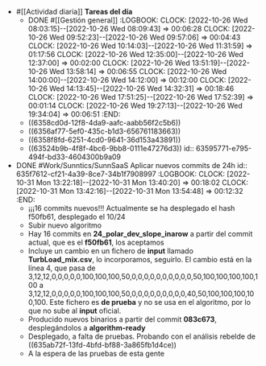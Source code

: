 - #[[Actividad diaria]] **Tareas del día**
  - DONE #[[Gestión general]]
    :LOGBOOK:
    CLOCK: [2022-10-26 Wed 08:03:15]--[2022-10-26 Wed 08:09:43] =>  00:06:28
    CLOCK: [2022-10-26 Wed 09:52:23]--[2022-10-26 Wed 09:57:06] =>  00:04:43
    CLOCK: [2022-10-26 Wed 10:14:03]--[2022-10-26 Wed 11:31:59] =>  01:17:56
    CLOCK: [2022-10-26 Wed 12:35:00]--[2022-10-26 Wed 12:37:00] =>  00:02:00
    CLOCK: [2022-10-26 Wed 13:51:19]--[2022-10-26 Wed 13:58:14] =>  00:06:55
    CLOCK: [2022-10-26 Wed 14:00:00]--[2022-10-26 Wed 14:12:00] =>  00:12:00
    CLOCK: [2022-10-26 Wed 14:13:45]--[2022-10-26 Wed 14:32:31] =>  00:18:46
    CLOCK: [2022-10-26 Wed 17:51:25]--[2022-10-26 Wed 17:52:39] =>  00:01:14
    CLOCK: [2022-10-26 Wed 19:27:13]--[2022-10-26 Wed 19:34:04] =>  00:06:51
    :END:
  - ((6358cd0d-12f8-4da9-aafc-aabb56f2c5b6))
  - ((6356af77-5ef0-435c-b1d3-656761183663))
  - ((6358f8fd-6251-4cd0-9641-36d153a43891))
  - ((63524b9b-4f8f-4bc6-9bb8-0111e47276d3))
    id:: 63595771-e795-494f-bd33-4604300b9a09
- DONE #Work/Sunntics/SunnSaaS Aplicar nuevos commits de 24h
  id:: 635f7612-cf21-4a39-8ce7-34b1f7908997
  :LOGBOOK:
  CLOCK: [2022-10-31 Mon 13:22:18]--[2022-10-31 Mon 13:40:20] =>  00:18:02
  CLOCK: [2022-10-31 Mon 13:42:16]--[2022-10-31 Mon 13:54:48] =>  00:12:32
  :END:
  - ¡¡¡16 commits nuevos!!! Actualmente se ha desplegado el hash f50fb61, desplegado el 10/24
  - Subir nuevo algoritmo
  - Hay 16 commits en **24_polar_dev_slope_inarow** a partir del commit actual, que es el **f50fb61**, los aceptamos
  - Incluye un cambio en un fichero de **input** llamado **TurbLoad_mix.csv**, lo incorporamos, seguirlo. El cambio está en la línea 4, que pasa de 3,12,12,0,0,0,0,0,100,100,100,50,0,0,0,0,0,0,0,0,0,0,50,100,100,100,100,100 a 3,12,12,0,0,0,0,0,100,100,100,50,0,0,0,0,0,0,0,0,0,40,50,100,100,100,100,100. Este fichero es **de prueba** y no se usa en el algoritmo, por lo que no sube al **input** oficial.
  - Producido nuevos binarios a partir del commit **083c673**, desplegándolos a **algorithm-ready**
  - Desplegado, a falta de pruebas. Probando con el análisis rebelde de ((635ab72f-13fd-4bfd-bf88-3a865fb1d4ce))
  - A la espera de las pruebas de esta gente